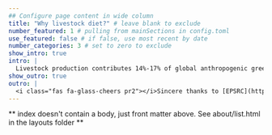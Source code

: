 ```yaml
---
## Configure page content in wide column
title: "Why livestock diet?" # leave blank to exclude
number_featured: 1 # pulling from mainSections in config.toml
use_featured: false # if false, use most recent by date
number_categories: 3 # set to zero to exclude
show_intro: true
intro: |
  Livestock production contributes 14%-17% of global anthropogenic greenhouse gas (GHG) emissions, comparable to emissions from all vehicles. Sub-Saharan Africa's livestock, mainly in smallholder agricultural systems, emit more GHGs than Europe and the US due to low-quality feed. Recent research reveals that cattle in the region emit 1000 kg of CO2 per kg of protein produced, making it a GHG hotspot. To tackle this, my PhD research integrates earth observation and ground data to study livestock feed production and consumption in East Africa. By improving our understanding of livestock diets, we can enhance GHG emission calculations and develop strategies for reducing their environmental impact.
show_outro: true
outro: |
  <i class="fas fa-glass-cheers pr2"></i>Sincere thanks to [EPSRC](https://www.ukri.org/councils/epsrc) and the [Jameel Observatory](https://jameelobservatory.org) for funding this research!
---
```


** index doesn't contain a body, just front matter above.
See about/list.html in the layouts folder **